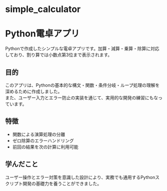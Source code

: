 # simple_calculator

# Python電卓アプリ

Pythonで作成したシンプルな電卓アプリです。加算・減算・乗算・除算に対応しており、割り算では小数点第3位まで表示されます。

## 目的
このアプリは、Pythonの基本的な構文・関数・条件分岐・ループ処理の理解を深めるために作成しました。  
また、ユーザー入力とエラー防止の実装を通じて、実用的な開発の練習にもなっています。

## 特徴
- 関数による演算処理の分離
- ゼロ除算のエラーハンドリング
- 前回の結果を次の計算に利用可能

## 学んだこと
ユーザー操作とエラー対策を意識した設計により、実務でも通用するPythonスクリプト開発の基礎力を養うことができました。
